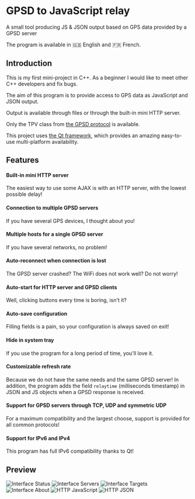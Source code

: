 # GPSD to JavaScript relay
A small tool producing JS &amp; JSON output based on GPS data provided by a GPSD server

The program is available in :gb: English and :fr: French.

## Introduction
This is my first mini-project in C++. As a beginner I would like to meet other C++ developers and fix bugs.

The aim of this program is to provide access to GPS data as JavaScript and JSON output.

Output is available through files or through the built-in mini HTTP server.

Only the TPV class from [the GPSD protocol](http://www.catb.org/gpsd/gpsd_json.html) is available.

This project uses [the Qt framework](http://doc.qt.io/qt-5/), which provides an amazing easy-to-use multi-platform availability.

## Features
#### Built-in mini HTTP server
The easiest way to use some AJAX is with an HTTP server, with the lowest possible delay!
#### Connection to multiple GPSD servers
If you have several GPS devices, I thought about you!
#### Multiple hosts for a single GPSD server
If you have several networks, no problem!
#### Auto-reconnect when connection is lost
The GPSD server crashed? The WiFi does not work well? Do not worry!
#### Auto-start for HTTP server and GPSD clients
Well, clicking buttons every time is boring, isn't it?
#### Auto-save configuration
Filling fields is a pain, so your configuration is always saved on exit!
#### Hide in system tray
If you use the program for a long period of time, you'll love it.
#### Customizable refresh rate
Because we do not have the same needs and the same GPSD server!
In addition, the program adds the field `relaytime` (milliseconds timestamp) in JSON and JS objects when a GPSD response is received.
#### Support for GPSD servers through TCP, UDP and symmetric UDP
For a maximum compatibility and the largest choose, support is provided for all common protocols!
#### Support for IPv6 and IPv4
This program has full IPv6 compatibility thanks to Qt!

## Preview
![Interface Status](http://puu.sh/u8QPd/4f619d3a25.png)
![Interface Servers](http://puu.sh/u8QTM/29f411cef9.png)
![Interface Targets](http://puu.sh/u8QUG/ffef1ab94e.png)
![Interface About](http://puu.sh/u8QVo/176f40c5f8.png)
![HTTP JavaScript](http://puu.sh/u8QWj/3504b8afdd.png)
![HTTP JSON](http://puu.sh/u8QX7/4fb5d0776d.png)
